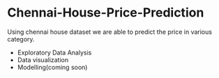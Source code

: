 # Chennai-House-Price-Prediction
Using chennai house dataset we are able to predict the price in various category.
* Exploratory Data Analysis
* Data visualization
* Modelling(coming soon)
